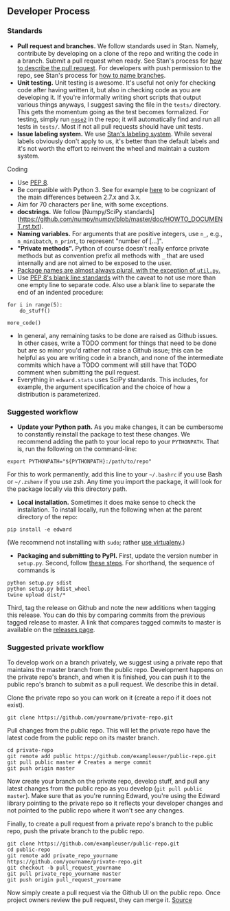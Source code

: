 ## Developer Process
### Standards

+ __Pull request and branches.__ We follow standards used in Stan. Namely, contribute by developing on a clone of the repo and writing the code in a branch. Submit a pull request when ready. See Stan's process for [how to describe the pull request](https://github.com/stan-dev/stan/wiki/Developer-Process#information-to-include-in-pull-request). For developers with push permission to the repo, see Stan's process for [how to name branches](https://github.com/stan-dev/stan/wiki/Developer-Process#4--how-to-contribute-with-a-clone-of-the-repository).
+ __Unit testing.__ Unit testing is awesome. It's useful not only for checking code after having written it, but also in checking code as you are developing it. If you're informally writing short scripts that output various things anyways, I suggest saving the file in the `tests/` directory. This gets the momentum going as the test becomes formalized. For testing, simply run [`nose2`](http://nose2.readthedocs.io/en/latest/getting_started.html) in the repo; it will automatically find and run all tests in `tests/`. Most if not all pull requests should have unit tests.
+ __Issue labeling system.__ We use [Stan's labeling system](https://github.com/stan-dev/stan/pulls). While several labels obviously don't apply to us, it's better than the default labels and it's not worth the effort to reinvent the wheel and maintain a custom system.

Coding

+ Use [PEP 8](https://www.python.org/dev/peps/pep-0008/).
+ Be compatible with Python 3. See for example [here](http://sebastianraschka.com/Articles/2014_python_2_3_key_diff.html) to be cognizant of the main differences between 2.7.x and 3.x.
+ Aim for 70 characters per line, with some exceptions.
+ __docstrings.__ We follow [Numpy/SciPy standards]
(https://github.com/numpy/numpy/blob/master/doc/HOWTO_DOCUMENT.rst.txt).
+ __Naming variables.__ For arguments that are positive integers, use `n_`, e.g., `n_minibatch`, `n_print`, to represent "number of [...]".
+ __"Private methods".__ Python of course doesn't really enforce private methods but as convention prefix all methods with `_` that are used internally and are not aimed to be exposed to the user.
+ [Package names are almost always plural, with the exception of `util.py`.](http://programmers.stackexchange.com/questions/75919/should-package-names-be-singular-or-plural)
+ Use [PEP 8's blank line standards](https://www.python.org/dev/peps/pep-0008/#blank-lines) with the caveat to not use more than one empty line to separate code. Also use a blank line to separate the end of an indented procedure:
```{Python}
for i in range(5):
    do_stuff()

more_code()
```
+ In general, any remaining tasks to be done are raised as Github issues. In other cases, write a TODO comment for things that need to be done but are so minor you'd rather not raise a Github issue; this can be helpful as you are writing code in a branch, and none of the intermediate commits which have a TODO comment will still have that TODO comment when submitting the pull request.
+ Everything in `edward.stats` uses SciPy standards. This includes, for example, the argument specification and the choice of how a distribution is parameterized.

### Suggested workflow

+ __Update your Python path.__ As you make changes, it can be cumbersome to constantly reinstall the package to test these changes. We recommend adding the path to your local repo to your `PYTHONPATH`. That is, run the following on the command-line:
```{bash}
export PYTHONPATH="${PYTHONPATH}:/path/to/repo"
```
For this to work permanently, add this line to your `~/.bashrc` if you use Bash or `~/.zshenv` if you use zsh. Any time you import the package, it will look for the package locally via this directory path.

+ __Local installation.__ Sometimes it does make sense to check the installation. To install locally, run the following when at the parent directory of the repo:
```{bash}
pip install -e edward
```
(We recommend not installing with `sudo`; rather [use virtualenv](http://docs.python-guide.org/en/latest/starting/install/osx/).)

+ __Packaging and submitting to PyPI.__ First, update the version number in `setup.py`. Second, follow [these steps](https://packaging.python.org/en/latest/distributing/#packaging-your-project). For shorthand, the sequence of commands is
```{bash}
python setup.py sdist
python setup.py bdist_wheel
twine upload dist/*
```
Third, tag the release on Github and note the new additions when tagging this release. You can do this by comparing commits from the previous tagged release to master. A link that compares tagged commits to master is available on the [releases page](https://github.com/blei-lab/edward/releases).

### Suggested private workflow

To develop work on a branch privately, we suggest using a private repo that maintains the master branch from the public repo. Development happens on the private repo's branch, and when it is finished, you can push it to the public repo's branch to submit as a pull request. We describe this in detail.

Clone the private repo so you can work on it (create a repo if it does not exist).
```{bash}
git clone https://github.com/yourname/private-repo.git
```
Pull changes from the public repo. This will let the private repo have the latest code from the public repo on its master branch.
```{bash}
cd private-repo
git remote add public https://github.com/exampleuser/public-repo.git
git pull public master # Creates a merge commit
git push origin master
```
Now create your branch on the private repo, develop stuff, and pull any latest changes from the public repo as you develop (`git pull public master`). Make sure that as you're running Edward, you're using the Edward library pointing to the private repo so it reflects your developer changes and not pointed to the public repo where it won't see any changes.

Finally, to create a pull request from a private repo's branch to the public repo, push the private branch to the public repo.
```{bash}
git clone https://github.com/exampleuser/public-repo.git
cd public-repo
git remote add private_repo_yourname https://github.com/yourname/private-repo.git
git checkout -b pull_request_yourname
git pull private_repo_yourname master
git push origin pull_request_yourname
```
Now simply create a pull request via the Github UI on the public repo. Once project owners review the pull request, they can merge it. [Source](http://stackoverflow.com/questions/10065526/github-how-to-make-a-fork-of-public-repository-private/30352360#30352360)
